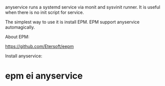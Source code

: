 
anyservice runs a systemd service via monit and sysvinit runner.
It is useful when there is no init script for  service.

The simplest way to use it is install EPM. EPM support anyservice automagically.

About EPM:

https://github.com/Etersoft/eepm

Install anyservice:
 # epm ei anyservice

